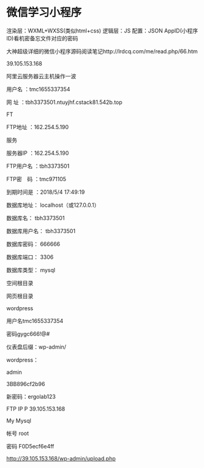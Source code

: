 # 微信学习小程序
渲染层：WXML+WXSS(类似html+css)
逻辑层：JS
配置：JSON
AppID(小程序ID)看机密备忘文件对应的密码

大神超级详细的微信小程序源码阅读笔记http://lrdcq.com/me/read.php/66.htm



39.105.153.168


阿里云服务器云主机操作一波

用户名 ：tmc1655337354


网 址 ：tbh3373501.ntuyjhf.cstack81.542b.top



FT

FTP地址 ：162.254.5.190



服务

服务器IP ：162.254.5.190





FTP用户名 ：tbh3373501



FTP密　码 ：tmc971105



到期时间是 ：2018/5/4 17:49:19





数据库地址：      localhost（或127.0.0.1）





数据库名：     tbh3373501



数据库用户名： tbh3373501



数据库密码：   666666



数据库端口：   3306


数据库类型：   mysql





空间根目录



网页根目录



wordpress


用户名tmc1655337354


密码gygc666!@#

仪表盘后缀：wp-admin/


wordpress：

admin

3BB896cf2b96


新密码：ergolab123

 

FTP IP  P  39.105.153.168 


My 
Mysql


帐号 root 


密码 F0D5ecf6e4ff







http://39.105.153.168/wp-admin/upload.php




























